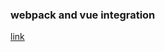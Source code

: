 ### webpack and vue integration
[link](https://itnext.io/vuejs-and-webpack-4-from-scratch-part-1-94c9c28a534a)